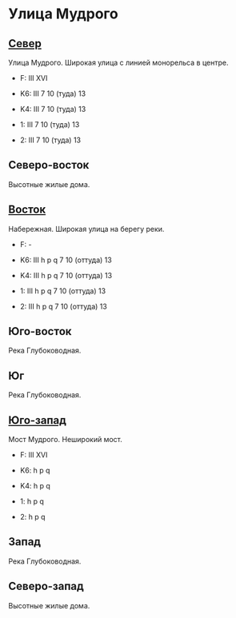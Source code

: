 # Улица Мудрого

## [Север](./10400090.md)

Улица Мудрого.
Широкая улица с линией монорельса в центре.

* F:    III XVI

* K6:   III
        7   10 (туда)   13
* K4:   III
        7   10 (туда)   13
* 1:    III
        7   10 (туда)   13
* 2:    III
        7   10 (туда)   13

## Северо-восток

Высотные жилые дома.

## [Восток](./10440095.md)

Набережная.
Широкая улица на берегу реки.

* F:    -

* K6:   III
        h   p   q
        7   10 (оттуда) 13
* K4:   III
        h   p   q
        7   10 (оттуда) 13
* 1:    III
        h   p   q
        7   10 (оттуда) 13
* 2:    III
        h   p   q
        7   10 (оттуда) 13

## Юго-восток

Река Глубоководная.

## Юг

Река Глубоководная.

## [Юго-запад](./11395020.md)

Мост Мудрого.
Неширокий мост.

* F:    III XVI

* K6:   h   p   q
* K4:   h   p   q
* 1:    h   p   q
* 2:    h   p   q

## Запад

Река Глубоководная.

## Северо-запад

Высотные жилые дома.
